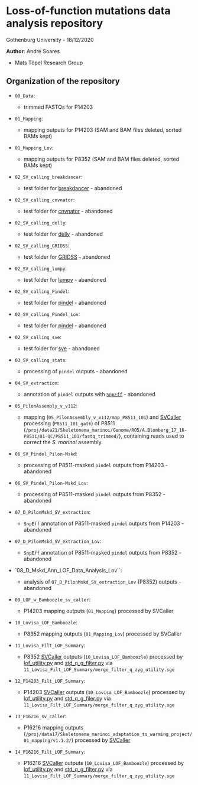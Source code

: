 # Loss-of-function mutations data analysis repository

Gothenburg University - 18/12/2020

 **Author**: André Soares

 - Mats Töpel Research Group

## Organization of the repository

 - `00_Data`:

	- trimmed FASTQs for P14203

 - `01_Mapping`:

	- mapping outputs for P14203 (SAM and BAM files deleted, sorted BAMs kept)

 - `01_Mapping_Lov`:

	- mapping outputs for P8352 (SAM and BAM files deleted, sorted BAMs kept)

 - `02_SV_calling_breakdancer`:

	- test folder for [breakdancer](https://github.com/genome/breakdancer) - abandoned

 - `02_SV_calling_cnvnator`:

	- test folder for [cnvnator](https://github.com/abyzovlab/CNVnator) - abandoned

 - `02_SV_calling_delly`:

	- test folder for [delly](https://github.com/dellytools/delly) - abandoned

 - `02_SV_calling_GRIDSS`:

	- test folder for [GRIDSS](https://github.com/PapenfussLab/gridss) - abandoned

 - `02_SV_calling_lumpy`:

	- test folder for [lumpy](https://github.com/arq5x/lumpy-sv) - abandoned

 - `02_SV_calling_Pindel`:

	- test folder for [pindel](http://gmt.genome.wustl.edu/packages/pindel/) - abandoned

 - `02_SV_calling_Pindel_Lov`:

	- test folder for [pindel](http://gmt.genome.wustl.edu/packages/pindel/) - abandoned

 - `02_SV_calling_sve`:

	- test folder for [sve](https://github.com/TheJacksonLaboratory/SVE) - abandoned

 - `03_SV_calling_stats`:

	- processing of  `pindel` outputs - abandoned

 - `04_SV_extraction`:

	- annotation of `pindel` outputs with [`SnpEff`](https://pcingola.github.io/SnpEff/) - abandoned

 - `05_PilonAssembly_v_v112`:

	- mapping (`05_PilonAssembly_v_v112/map_P8511_101`) and [SVCaller](https://github.com/topel-research-group/Bamboozle/blob/master/modules/sv_caller.py) processing (`P8511_101_gatk`) of P8511 (`/proj/data21/Skeletonema_marinoi/Genome/RO5/A.Blomberg_17_16-P8511/01-QC/P8511_101/fastq_trimmed/`), containing reads used to correct the *S. marinoi* assembly.

 - `06_SV_Pindel_Pilon-Mskd`:

	- processing of P8511-masked `pindel` outputs from P14203 - abandoned

 - `06_SV_Pindel_Pilon-Mskd_Lov`:

	- processing of P8511-masked `pindel` outputs from P8352 - abandoned

 - `07_D_PilonMskd_SV_extraction`:

	- `SnpEff` annotation of P8511-masked `pindel` outputs from P14203 - abandoned

 - `07_D_PilonMskd_SV_extraction_Lov`:

	- `SnpEff` annotation of P8511-masked `pindel` outputs from P8352 - abandoned

 - `08_D_Mskd_Ann_LOF_Data_Analysis_Lov``:

	-  analysis of `07_D_PilonMskd_SV_extraction_Lov` (P8352) outputs - abandoned

 - `09_LOF_w_Bamboozle_sv_caller`:

	- P14203 mapping outputs (`01_Mapping`) processed by SVCaller

 - `10_Lovisa_LOF_Bamboozle`:

	- P8352 mapping outputs (`01_Mapping_Lov`) processed by SVCaller

 - `11_Lovisa_Filt_LOF_Summary`:

	- P8352 [SVCaller](https://github.com/topel-research-group/Bamboozle/blob/master/modules/sv_caller.py) outputs (`10_Lovisa_LOF_Bamboozle`) processed by [lof_utility.py](https://github.com/topel-research-group/Bamboozle/blob/master/scripts/lof_utility.py) and [std_q_g_filter.py](https://github.com/topel-research-group/Bamboozle/blob/master/scripts/std_q_g_filter.py) via `11_Lovisa_Filt_LOF_Summary/merge_filter_q_zyg_utility.sge`

 - `12_P14203_Filt_LOF_Summary`:

	- P14203 [SVCaller](https://github.com/topel-research-group/Bamboozle/blob/master/modules/sv_caller.py) outputs (`10_Lovisa_LOF_Bamboozle`) processed by [lof_utility.py](https://github.com/topel-research-group/Bamboozle/blob/master/scripts/lof_utility.py) and [std_q_g_filer.py](https://github.com/topel-research-group/Bamboozle/blob/master/scripts/std_q_g_filter.py) via `11_Lovisa_Filt_LOF_Summary/merge_filter_q_zyg_utility.sge`

 - `13_P16216_sv_caller`:

	- P16216 mapping outputs (`/proj/data17/Skeletonema_marinoi_adaptation_to_warming_project/01_mapping/v1.1.2/`) processed by [SVCaller](https://github.com/topel-research-group/Bamboozle/blob/master/modules/sv_caller.py)

- `14_P16216_Filt_LOF_Summary`:

	- P16216 [SVCaller](https://github.com/topel-research-group/Bamboozle/blob/master/modules/sv_caller.py) outputs (`10_Lovisa_LOF_Bamboozle`) processed by [lof_utility.py](https://github.com/topel-research-group/Bamboozle/blob/master/scripts/lof_utility.py) and [std_q_g_filter.py](https://github.com/topel-research-group/Bamboozle/blob/master/scripts/std_q_g_filter.py) via `11_Lovisa_Filt_LOF_Summary/merge_filter_q_zyg_utility.sge`

